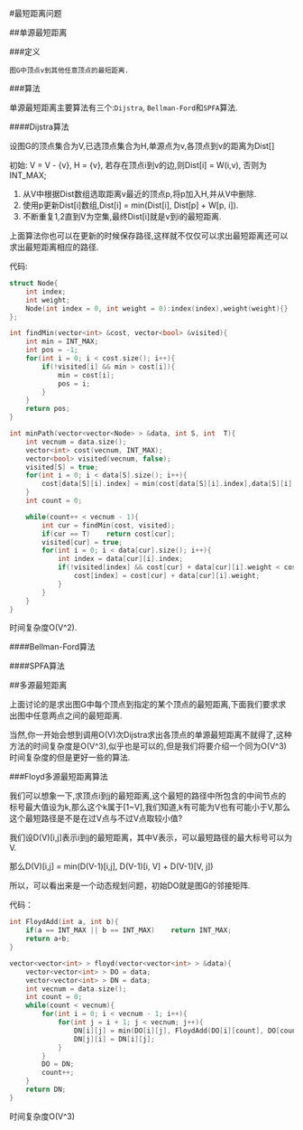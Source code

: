 #最短距离问题

##单源最短距离

###定义

	图G中顶点v到其他任意顶点的最短距离.

###算法

单源最短距离主要算法有三个:`Dijstra`, `Bellman-Ford`和`SPFA`算法.

####Dijstra算法

设图G的顶点集合为V,已选顶点集合为H,单源点为v,各顶点到v的距离为Dist[]

初始: V = V - {v}, H = {v}, 若存在顶点i到v的边,则Dist[i] = W(i,v), 否则为INT_MAX;

1. 	从V中根据Dist数组选取距离v最近的顶点p,将p加入H,并从V中删除.
2.	使用p更新Dist[i]数组,Dist[i] = min(Dist[i], Dist[p] + W[p, i]).
3.	不断重复1,2直到V为空集,最终Dist[i]就是v到i的最短距离.

上面算法你也可以在更新的时候保存路径,这样就不仅仅可以求出最短距离还可以求出最短距离相应的路径.

代码:
```C++
struct Node{
	int index;
	int weight;
	Node(int index = 0, int weight = 0):index(index),weight(weight){}
};

int findMin(vector<int> &cost, vector<bool> &visited){
	int min = INT_MAX;
	int pos = -1;
	for(int i = 0; i < cost.size(); i++){
		if(!visited[i] && min > cost[i]){
			min = cost[i];
			pos = i;
		}
	}
	return pos;
}

int minPath(vector<vector<Node> > &data, int S, int  T){
	int vecnum = data.size();
	vector<int> cost(vecnum, INT_MAX);
	vector<bool> visited(vecnum, false);
	visited[S] = true;
	for(int i = 0; i < data[S].size(); i++){
		cost[data[S][i].index] = min(cost[data[S][i].index],data[S][i].weight);
	}
	int count = 0;

	while(count++ < vecnum - 1){
		int cur = findMin(cost, visited);
		if(cur == T)	return cost[cur];
		visited[cur] = true;
		for(int i = 0; i < data[cur].size(); i++){
			int index = data[cur][i].index;
			if(!visited[index] && cost[cur] + data[cur][i].weight < cost[index]){
				cost[index] = cost[cur] + data[cur][i].weight;
			}
		}	
	}
}
```

时间复杂度O(V^2).

####Bellman-Ford算法


####SPFA算法


##多源最短距离

上面讨论的是求出图G中每个顶点到指定的某个顶点的最短距离,下面我们要求求出图中任意两点之间的最短距离.

当然,你一开始会想到调用O(V)次Dijstra求出各顶点的单源最短距离不就得了,这种方法的时间复杂度是O(V^3),似乎也是可以的,但是我们将要介绍一个同为O(V^3)时间复杂度的但是更好一些的算法.

###Floyd多源最短距离算法

我们可以想象一下,求顶点i到j的最短距离,这个最短的路径中所包含的中间节点的标号最大值设为k,那么这个k属于[1~V],我们知道,k有可能为V也有可能小于V,那么这个最短路径是不是在过V点与不过V点取较小值?

我们设D(V)[i,j]表示i到j的最短距离，其中V表示，可以最短路径的最大标号可以为V.

那么D(V)[i,j] = min(D(V-1)[i,j], D(V-1)[i, V] + D(V-1)[V, j])

所以，可以看出来是一个动态规划问题，初始DO就是图G的邻接矩阵.

代码：
```C++
int FloydAdd(int a, int b){
	if(a == INT_MAX || b == INT_MAX)	return INT_MAX;
	return a+b;
}

vector<vector<int> > floyd(vector<vector<int> > &data){
	vector<vector<int> > DO = data;
	vector<vector<int> > DN = data;
	int vecnum = data.size();
	int count = 0;
	while(count < vecnum){
		for(int i = 0; i < vecnum - 1; i++){
			for(int j = i + 1; j < vecnum; j++){
				DN[i][j] = min(DO[i][j], FloydAdd(DO[i][count], DO[count][j]));
				DN[j][i] = DN[i][j];
			}
		}
		DO = DN;
		count++;
	}
	return DN;
}
```
时间复杂度O(V^3)
